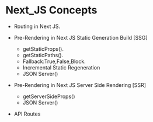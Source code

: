# Next_JS Concepts
* Routing in Next JS.
* Pre-Rendering in Next JS Static Generation Build [SSG]
    * getStaticProps().
    * getStaticPaths().
    * Fallback:True,False,Block.
    * Incremental Static Regeneration
    * JSON Server()
 * Pre-Rendering in Next JS Server Side Rendering [SSR]
    * getServerSideProps()
    * JSON Server()
  
 * API Routes
